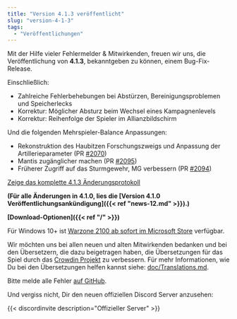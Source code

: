 ```yaml
---
title: "Version 4.1.3 veröffentlicht"
slug: "version-4-1-3"
tags:
  - "Veröffentlichungen"
---
```


Mit der Hilfe vieler Fehlermelder & Mitwirkenden, freuen wir uns, die Veröffentlichung von **4.1.3**, bekanntgeben zu können, einem Bug-Fix-Release.

Einschließlich:
- Zahlreiche Fehlerbehebungen bei Abstürzen, Bereinigungsproblemen und Speicherlecks
- Korrektur: Möglicher Absturz beim Wechsel eines Kampagnenlevels
- Korrektur: Reihenfolge der Spieler im Allianzbildschirm

Und die folgenden Mehrspieler-Balance Anpassungen:
- Rekonstruktion des Haubitzen Forschungszweigs und Anpassung der Artillerieparameter (PR [#2070](https://github.com/Warzone2100/warzone2100/pull/2070))
- Mantis zugänglicher machen (PR [#2095](https://github.com/Warzone2100/warzone2100/pull/2095))
- Früherer Zugriff auf das Sturmgewehr, MG verbessern (PR [#2094](https://github.com/Warzone2100/warzone2100/pull/2094))

[Zeige das komplette 4.1.3 Änderungsprotokoll](https://github.com/Warzone2100/warzone2100/raw/4.1.3/ChangeLog)

**(Für alle Änderungen in 4.1.0, lies die [Version 4.1.0 Veröffentlichungsankündigung]({{< ref "news-12.md" >}}).)**

**[Download-Optionen]({{< ref "/" >}})**

Für Windows 10+ ist [Warzone 2100 ab sofort im Microsoft Store](https://www.microsoft.com/store/apps/9MW0Z4MPCS8C) verfügbar.

Wir möchten uns bei allen neuen und alten Mitwirkenden bedanken und bei den Übersetzern, die dazu beigetragen haben, die Übersetzungen für das Spiel durch das [Crowdin Projekt](https://crowdin.com/project/warzone2100) zu verbessern. Für mehr Informationen, wie Du bei den Übersetzungen helfen kannst siehe: [doc/Translations.md](https://github.com/Warzone2100/warzone2100/blob/master/doc/Translations.md#how-do-i-help-translate).

Bitte melde alle Fehler [auf GitHub](https://github.com/Warzone2100/warzone2100/issues).

Und vergiss nicht, Dir den neuen offiziellen Discord Server anzusehen:

{{< discordinvite description="Offizieller Server" >}}
